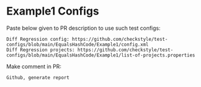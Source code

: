 # Example1 Configs
Paste below given to PR description to use such test configs:
```
Diff Regression config: https://github.com/checkstyle/test-configs/blob/main/EqualsHashCode/Example1/config.xml
Diff Regression projects: https://github.com/checkstyle/test-configs/blob/main/EqualsHashCode/Example1/list-of-projects.properties
```
Make comment in PR:
```
Github, generate report
```
